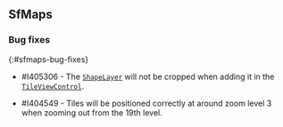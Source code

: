 ## SfMaps

### Bug fixes
{:#sfmaps-bug-fixes}

* \#I405306 - The [`ShapeLayer`](https://help.syncfusion.com/cr/wpf/Syncfusion.UI.Xaml.Maps.ShapeFileLayer.html) will not be cropped when adding it in the [`TileViewControl`](https://help.syncfusion.com/cr/wpf/Syncfusion.Windows.Shared.TileViewControl.html).

* \#I404549 - Tiles will be positioned correctly at around zoom level 3 when zooming out from the 19th level.
